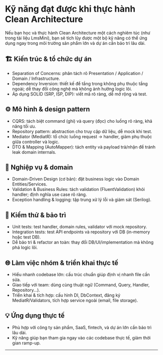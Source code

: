 ﻿# Kỹ năng đạt được khi thực hành Clean Architecture

Nếu bạn học và thực hành Clean Architecture một cách nghiêm túc (như trong tài liệu LmsMini), bạn sẽ tích lũy được một bộ kỹ năng có thể ứng dụng ngay trong môi trường sản phẩm lớn và dự án cần bảo trì lâu dài.

## 🏗️ Kiến trúc & tổ chức dự án
- Separation of Concerns: phân tách rõ Presentation / Application / Domain / Infrastructure.
- Dependency Inversion: thiết kế để tầng trong không phụ thuộc tầng ngoài; dễ thay đổi công nghệ mà không ảnh hưởng logic lõi.
- Áp dụng SOLID (SRP, ISP, DIP): viết mã rõ ràng, dễ mở rộng và test.

## ⚙️ Mô hình & design pattern
- CQRS: tách biệt command (ghi) và query (đọc) cho luồng rõ ràng, khả năng tối ưu.
- Repository pattern: abstraction cho truy cập dữ liệu, dễ mock khi test.
- Mediator (MediatR): tổ chức luồng request → handler, giảm phụ thuộc giữa controller và logic.
- DTO & Mapping (AutoMapper): tách entity và payload trả/nhận để tránh leak domain internals.

## 🧠 Nghiệp vụ & domain
- Domain-Driven Design (cơ bản): đặt business logic vào Domain Entities/Services.
- Validation & Business Rules: tách validation (FluentValidation) khỏi handler; định nghĩa use case rõ ràng.
- Exception handling & logging: tập trung xử lý lỗi và giám sát (Serilog).

## 🧪 Kiểm thử & bảo trì
- Unit tests: test handler, domain rules, validator với mock repository.
- Integration tests: test API endpoints và repository với DB (in-memory hoặc test DB).
- Dễ bảo trì & refactor an toàn: thay đổi DB/UI/implementation mà không phá logic lõi.

## 🌐 Làm việc nhóm & triển khai thực tế
- Hiểu nhanh codebase lớn: cấu trúc chuẩn giúp định vị nhanh file cần sửa.
- Giao tiếp với team: dùng cùng thuật ngữ (Command, Query, Handler, Repository…).
- Triển khai & tích hợp: cấu hình DI, DbContext, đăng ký MediatR/Validators, tích hợp service ngoài (email, file storage).

## 💡 Ứng dụng thực tế
- Phù hợp với công ty sản phẩm, SaaS, fintech, và dự án lớn cần bảo trì lâu dài.
- Kỹ năng giúp bạn tham gia ngay vào các codebase thực tế, giảm thời gian ramp-up.

---
 